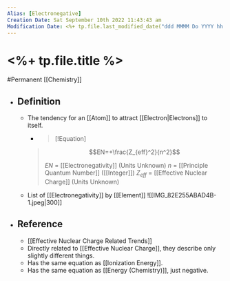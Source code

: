 ```yaml
---
Alias: [Electronegative]
Creation Date: Sat September 10th 2022 11:43:43 am 
Modification Date: <%+ tp.file.last_modified_date("ddd MMMM Do YYYY hh:mm:ss a") %>
---
```

# <%+ tp.file.title %>
#Permanent [[Chemistry]]

- ## Definition
	- The tendency for an [[Atom]] to attract [[Electron|Electrons]] to itself.
	  - > [!Equation]
	  > $$EN=+\frac{Z_{eff}^2}{n^2}$$
	  > 
	  > $EN$ = [[Electronegativity]] (Units Unknown)
	  > $n$ = [[Principle Quantum Number]] ([[Integer]])
	  > $Z_{eff}$ = [[Effective Nuclear Charge]] (Units Unknown)
	- List of [[Electronegativity]] by [[Element]]
	  ![[IMG_82E255ABAD4B-1.jpeg|300]]
- ## Reference
	- [[Effective Nuclear Charge Related Trends]]
	- Directly related to [[Effective Nuclear Charge]], they describe only slightly different things.
	- Has the same equation as [[Ionization Energy]].
	- Has the same equation as [[Energy (Chemistry)]], just negative.